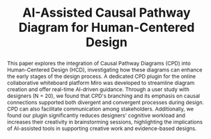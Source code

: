 ---
layout: publication
title: "AI-Assisted Causal Pathway Diagram for Human-Centered Design"
year: 2024
month: 2
authors:
  - Ruican Zhong
  - Donghoon Shin
  - Rosemary Meza
  - Predrag Klasnja
  - Lucas Colusso
  - Gary Hsieh
coauthors:
  - Ruican Zhong
  - Donghoon Shin
venue: CHI 2024
venue_full: "CHI 2024"
abstract: "This paper explores the integration of Causal Pathway Diagrams (CPD) into Human-Centered Design (HCD), investigating how these diagrams can enhance the early stages of the design process. A dedicated CPD plugin for the online collaborative whiteboard platform Miro was developed to streamline diagram creation and offer real-time AI-driven guidance. Through a user study with designers (N = 20), we found that CPD's branching and its emphasis on causal connections supported both divergent and convergent processes during design. CPD can also facilitate communication among stakeholders. Additionally, we found our plugin significantly reduces designers' cognitive workload and increases their creativity in brainstorming sessions, highlighting the implications of AI-assisted tools in supporting creative work and evidence-based designs."
category:
  - "AI / NLP"
  - "Design"
video: "https://www.youtube.com/watch?v=AxZX0rXy8To"
demo: "https://miro.com/app-install/?response_type=code&client_id=3458764542648826179&redirect_uri=%2Fconfirm-app-install%2F"
featured: true
---